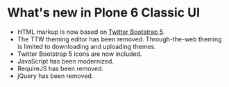 # What's new in Plone 6 Classic UI

- HTML markup is now based on [Twitter Bootstrap 5](https://getbootstrap.com/).
- The TTW theming editor has been removed.
  Through-the-web theming is limited to downloading and uploading themes.
- Twitter Bootstrap 5 icons are now included.
- JavaScript has been modernized.
- RequireJS has been removed.
- jQuery has been removed.
